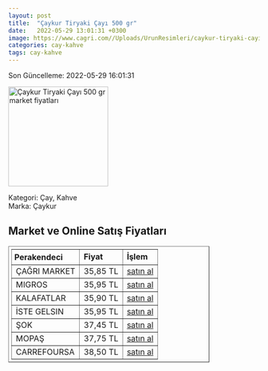 ```yaml
---
layout: post
title:  "Çaykur Tiryaki Çayı 500 gr"
date:   2022-05-29 13:01:31 +0300
image: https://www.cagri.com//Uploads/UrunResimleri/caykur-tiryaki-cayi-500-gr-17ef.jpg
categories: cay-kahve
tags: cay-kahve
---
```


Son Güncelleme: 2022-05-29 16:01:31

<img src="https://www.cagri.com//Uploads/UrunResimleri/caykur-tiryaki-cayi-500-gr-17ef.jpg" width="200" alt="Çaykur Tiryaki Çayı 500 gr market fiyatları" />

Kategori: Çay, Kahve
<br />
Marka: Çaykur

<h2>Market ve Online Satış Fiyatları</h2>

<table border="1" style="padding: 5px;width:80%;">
  <tr>
    <td style="padding: 5px;"><strong>Perakendeci</strong></td>
    <td><strong>Fiyat</strong></td>
    <td><strong>İşlem</strong></td>
  </tr>
  <tr>
              <td title="Çağrı Market">ÇAĞRI MARKET</td>
              <td>35,85 TL</td>
              <td><a title="Çağrı Market" target="_blank" href="https://www.cagri.com/caykur-tiryaki-cayi-500-gr">satın al</a></td>
            </tr><tr>
              <td title="Migros">MIGROS</td>
              <td>35,95 TL</td>
              <td><a title="Migros" target="_blank" href="https://www.migros.com.tr/caykur-tiryaki-500-g-p-2f7994">satın al</a></td>
            </tr><tr>
              <td title="Kalafatlar">KALAFATLAR</td>
              <td>35,90 TL</td>
              <td><a title="Kalafatlar" target="_blank" href="https://www.kalafatlar.com/urun/caykur-tiryaki-cayi-500-gr">satın al</a></td>
            </tr><tr>
              <td title="İste Gelsin">İSTE GELSIN</td>
              <td>35,95 TL</td>
              <td><a title="İste Gelsin" target="_blank" href="https://www.istegelsin.com/urun/caykur-tiryaki-500-gr_CAY25-AD">satın al</a></td>
            </tr><tr>
              <td title="Şok">ŞOK</td>
              <td>37,45 TL</td>
              <td><a title="Şok" target="_blank" href="https://www.sokmarket.com.tr/tiryaki-cay-500-gr-p-6600/">satın al</a></td>
            </tr><tr>
              <td title="Mopaş">MOPAŞ</td>
              <td>37,75 TL</td>
              <td><a title="Mopaş" target="_blank" href="https://www.mopas.com.tr/caykur-tiryaki-500-gr/p/49591">satın al</a></td>
            </tr><tr>
              <td title="CarrefourSA">CARREFOURSA</td>
              <td>38,50 TL</td>
              <td><a title="CarrefourSA" target="_blank" href="https://www.carrefoursa.com/caykur-tiryaki-cayi-500-g-p-30088502">satın al</a></td>
            </tr>
</table>

